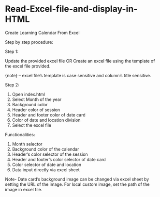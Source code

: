 # Read-Excel-file-and-display-in-HTML

Create Learning Calendar From Excel

Step by step procedure:

Step 1:

Update the provided excel file OR Create an excel file using the template of the excel file provided.

{note} – excel file’s template is case sensitive and column’s title sensitive.

Step 2:
1. Open index.html
2. Select Month of the year
3. Background color
4. Header color of session
5. Header and footer color of date card
6. Color of date and location division
7. Select the excel file

Functionalities:

1. Month selector
2. Background color of the calendar
3. Header’s color selector of the session
4. Header and footer’s color selector of date card
6. Color selector of date and location
5. Data input directly via excel sheet

Note- Date card’s background image can be changed via excel sheet by setting the URL of the image. For local custom image, set the path of the image in excel file.




